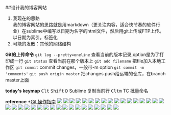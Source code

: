 ##设计我的博客网站
<ol>
	<li>我现在的思路</li>我的博客网站的思路就是用markdown（更关注内容，适合快节奏的软件行业）在sublime中编写以日期为名字的html文件，然后用git上传或FTP上传。以日期为索引。标签化
	<li>可能的发散：其他的网络结构</li>
</ol>

__Git的上传命令__
   `git log --pretty=oneline`
    查看当前的版本记录,option是为了打印成一行
   `git status`
    查看当前在那个版本上
   `git add filename`
    把file加入本地工作区
   `git commit`
    commit changes，一般带-m option `git commit -m 'comments'`
   `git push origin master`
    把changes push给远端的仓库，在branch master上面




__today's keymap__
   <kbd>Clt</kbd> <kbd>Shift</kbd> <kbd>D</kbd>  Sublime 复制当前行
   <kbd>Clt</kbd><kbd>m</kbd>  TC 批量命名

__reference__
*[Git 操作指南](http://www.cnblogs.com/tugenhua0707/p/4050072.html)
![](http://oneyardline.cc/imag/gitcommand/gitCommand1.jpg)
![](http://oneyardline.cc/imag/gitcommand/gitCommand10.png)
![](http://oneyardline.cc/imag/gitcommand/gitCommand11.png)
![](http://oneyardline.cc/imag/gitcommand/gitCommand12.png)
![](http://oneyardline.cc/imag/gitcommand/gitCommand13.png)
![](http://oneyardline.cc/imag/gitcommand/gitCommand14.png)
![](http://oneyardline.cc/imag/gitcommand/gitCommand15.png)
![](http://oneyardline.cc/imag/gitcommand/gitCommand16.png)
![](http://oneyardline.cc/imag/gitcommand/gitCommand17.png)
![](http://oneyardline.cc/imag/gitcommand/gitCommand18.png)
![](http://oneyardline.cc/imag/gitcommand/gitCommand19.png)
![](http://oneyardline.cc/imag/gitcommand/gitCommand20.png)
![](http://oneyardline.cc/imag/gitcommand/gitCommand21.png)
![](http://oneyardline.cc/imag/gitcommand/gitCommand22.png)
![](http://oneyardline.cc/imag/gitcommand/gitCommand23.png)
![](http://oneyardline.cc/imag/gitcommand/gitCommand24.png)
![](http://oneyardline.cc/imag/gitcommand/gitCommand25.png)
![](http://oneyardline.cc/imag/gitcommand/gitCommand26.png)
![](http://oneyardline.cc/imag/gitcommand/gitCommand27.png)
![](http://oneyardline.cc/imag/gitcommand/gitCommand28.png)
![](http://oneyardline.cc/imag/gitcommand/gitCommand29.png)
![](http://oneyardline.cc/imag/gitcommand/gitCommand3.png)
![](http://oneyardline.cc/imag/gitcommand/gitCommand30.png)
![](http://oneyardline.cc/imag/gitcommand/gitCommand31.png)
![](http://oneyardline.cc/imag/gitcommand/gitCommand32.png)
![](http://oneyardline.cc/imag/gitcommand/gitCommand33.png)
![](http://oneyardline.cc/imag/gitcommand/gitCommand34.png)
![](http://oneyardline.cc/imag/gitcommand/gitCommand35.png)
![](http://oneyardline.cc/imag/gitcommand/gitCommand36.png)
![](http://oneyardline.cc/imag/gitcommand/gitCommand37.png)
![](http://oneyardline.cc/imag/gitcommand/gitCommand38.png)
![](http://oneyardline.cc/imag/gitcommand/gitCommand39.png)
![](http://oneyardline.cc/imag/gitcommand/gitCommand4.png)
![](http://oneyardline.cc/imag/gitcommand/gitCommand40.png)
![](http://oneyardline.cc/imag/gitcommand/gitCommand41.png)


